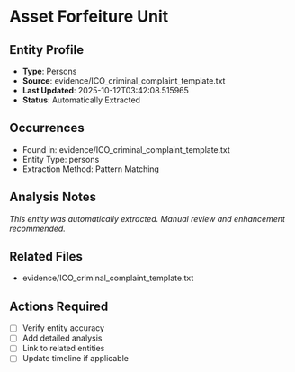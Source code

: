 # Asset Forfeiture Unit

## Entity Profile
- **Type**: Persons
- **Source**: evidence/ICO_criminal_complaint_template.txt
- **Last Updated**: 2025-10-12T03:42:08.515965
- **Status**: Automatically Extracted

## Occurrences
- Found in: evidence/ICO_criminal_complaint_template.txt
- Entity Type: persons
- Extraction Method: Pattern Matching

## Analysis Notes
*This entity was automatically extracted. Manual review and enhancement recommended.*

## Related Files
- evidence/ICO_criminal_complaint_template.txt

## Actions Required
- [ ] Verify entity accuracy
- [ ] Add detailed analysis
- [ ] Link to related entities
- [ ] Update timeline if applicable
